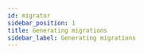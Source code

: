 ```yaml
---
id: migrator
sidebar_position: 1
title: Generating migrations
sidebar_label: Generating migrations
---
```

